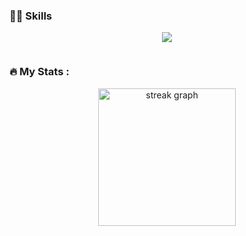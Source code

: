 <h3 align="left">👩‍💻  Skills </h3>

<p align="center">
  <a href="https://skillicons.dev">
    <img src="https://skillicons.dev/icons?i=vscode,androidstudio,css,docker,express,figma,github,git,gitlab,html,js,laravel,linux,mysql,mongodb,nestjs,nginx,nodejs,php,postgres,py,react,redux,sass,tensorflow,vite,vue">
  </a>
</p>
<div display="flex"
  <p href="https://discord.gg/onlp" align="center">
      <img alt="" src="https://github-readme-stats.vercel.app/api?username=Anthonydt16&theme=tokyonight&show_icons=true">
  </p>

<h3 align="left">🔥   My Stats :</h3>

<div align="center">
  <img src="https://streak-stats.demolab.com?user=maurodesouza&locale=en&mode=daily&theme=dark&hide_border=false&border_radius=5&order=3" height="220" alt="streak graph"  />
</div>

